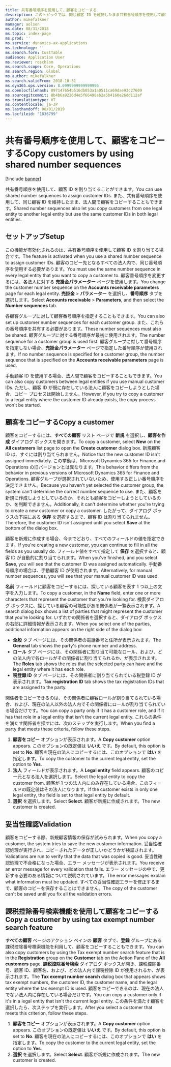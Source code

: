 ```yaml
---
title: 共有番号順序を使用して、顧客をコピーする
description: このトピックでは、同じ顧客 ID を維持したまま共有番号順序を使用して顧客を別の法人にコピーする方法について、説明します。
author: mikefalkner
manager: aolson
ms.date: 08/31/2018
ms.topic: index-page
ms.prod: ''
ms.service: dynamics-ax-applications
ms.technology: ''
ms.search.form: CustTable
audience: Application User
ms.reviewer: roschlom
ms.search.scope: Core, Operations
ms.search.region: Global
ms.author: mikefalkner
ms.search.validFrom: 2018-10-31
ms.dyn365.ops.version: 8.0999999999999996
ms.openlocfilehash: 097147654b516db053a1a0511ca69dae93c27609
ms.sourcegitcommit: 8b4b6a9226d4e5f66498ab2a5b4160e26dd112af
ms.translationtype: HT
ms.contentlocale: ja-JP
ms.lasthandoff: 08/01/2019
ms.locfileid: "1836799"
---
```

# <a name="copy-customers-by-using-shared-number-sequences"></a><span data-ttu-id="d9814-103">共有番号順序を使用して、顧客をコピーする</span><span class="sxs-lookup"><span data-stu-id="d9814-103">Copy customers by using shared number sequences</span></span>

[!include [banner](../includes/banner.md)]

<span data-ttu-id="d9814-104">共有番号順序を使用して、顧客 ID を割り当てることができます。</span><span class="sxs-lookup"><span data-stu-id="d9814-104">You can use shared number sequences to assign customer IDs.</span></span> <span data-ttu-id="d9814-105">また、共有番号順序を使用して、同じ顧客 ID を維持したまま、法人間で顧客をコピーすることもできます。</span><span class="sxs-lookup"><span data-stu-id="d9814-105">Shared number sequences also let you copy customers from one legal entity to another legal entity but use the same customer IDs in both legal entities.</span></span>

## <a name="setup"></a><span data-ttu-id="d9814-106">セットアップ</span><span class="sxs-lookup"><span data-stu-id="d9814-106">Setup</span></span>

<span data-ttu-id="d9814-107">この機能が有効化されるのは、共有番号順序を使用して顧客 ID を割り当てる場合です。</span><span class="sxs-lookup"><span data-stu-id="d9814-107">The feature is activated when you use a shared number sequence to assign customer IDs.</span></span> <span data-ttu-id="d9814-108">顧客のコピー先となるすべての法人内で、同じ番号順序を使用する必要があります。</span><span class="sxs-lookup"><span data-stu-id="d9814-108">You must use the same number sequence in every legal entity that you want to copy a customer to.</span></span> <span data-ttu-id="d9814-109">顧客番号順序を変更するには、各法人に対する **売掛金パラメーター** ページを使用します。</span><span class="sxs-lookup"><span data-stu-id="d9814-109">You change the customer number sequence on the **Accounts receivable parameters** page for each legal entity.</span></span> <span data-ttu-id="d9814-110">**売掛金** \> **パラメーター** を選択し、**番号順序** タブを選択します。</span><span class="sxs-lookup"><span data-stu-id="d9814-110">Select **Accounts receivable** \> **Parameters**, and then select the **Number sequences** tab.</span></span>

<span data-ttu-id="d9814-111">各顧客グループに対して顧客番号順序を指定することもできます。</span><span class="sxs-lookup"><span data-stu-id="d9814-111">You can also set up customer number sequences for each customer group.</span></span> <span data-ttu-id="d9814-112">また、これらの番号順序を共有する必要があります。</span><span class="sxs-lookup"><span data-stu-id="d9814-112">These number sequences must also be shared.</span></span> <span data-ttu-id="d9814-113">顧客グループに対する番号順序が最初に使用されます。</span><span class="sxs-lookup"><span data-stu-id="d9814-113">The number sequence for a customer group is used first.</span></span> <span data-ttu-id="d9814-114">顧客グループに対して番号順序を指定しない場合、**売掛金パラメーター** ページで指定した番号順序が使用されます。</span><span class="sxs-lookup"><span data-stu-id="d9814-114">If no number sequence is specified for a customer group, the number sequence that is specified on the **Accounts receivable parameters** page is used.</span></span>

<span data-ttu-id="d9814-115">手動顧客 ID を使用する場合、法人間で顧客をコピーすることもできます。</span><span class="sxs-lookup"><span data-stu-id="d9814-115">You can also copy customers between legal entities if you use manual customer IDs.</span></span> <span data-ttu-id="d9814-116">ただし、顧客 ID が既に存在している法人に顧客をコピーしようとした場合、コピー プロセスは開始しません。</span><span class="sxs-lookup"><span data-stu-id="d9814-116">However, if you try to copy a customer to a legal entity where the customer ID already exists, the copy process won't be started.</span></span>

## <a name="copy-a-customer"></a><span data-ttu-id="d9814-117">顧客をコピーする</span><span class="sxs-lookup"><span data-stu-id="d9814-117">Copy a customer</span></span>

<span data-ttu-id="d9814-118">顧客をコピーするには、**すべての顧客** リスト ページで **新規** を選択し、**顧客を作成** ダイアログ ボックスを開きます。</span><span class="sxs-lookup"><span data-stu-id="d9814-118">To copy a customer, select **New** on the **All customers** list page to open the **Create customer** dialog box.</span></span> <span data-ttu-id="d9814-119">新規顧客 ID は、すぐには割り当てられません。</span><span class="sxs-lookup"><span data-stu-id="d9814-119">Notice that the new customer ID isn't assigned immediately.</span></span> <span data-ttu-id="d9814-120">この挙動は、Microsoft Dynamics 365 for Finance and Operations の旧バージョンとは異なります。</span><span class="sxs-lookup"><span data-stu-id="d9814-120">This behavior differs from the behavior in previous versions of Microsoft Dynamics 365 for Finance and Operations.</span></span> <span data-ttu-id="d9814-121">顧客グループが選択されていないため、使用する正しい番号順序を決定できません。</span><span class="sxs-lookup"><span data-stu-id="d9814-121">Because you haven't yet selected the customer group, the system can't determine the correct number sequence to use.</span></span> <span data-ttu-id="d9814-122">また、顧客を新規に作成しようとしているのか、それとも顧客をコピーしようとしているのか、を判断できません。</span><span class="sxs-lookup"><span data-stu-id="d9814-122">Additionally, it can't determine whether you're trying to create a new customer or copy a customer.</span></span> <span data-ttu-id="d9814-123">したがって、ダイアログ ボックスの下端にある **保存** を選択するまで、顧客 ID は割り当てられません。</span><span class="sxs-lookup"><span data-stu-id="d9814-123">Therefore, the customer ID isn't assigned until you select **Save** at the bottom of the dialog box.</span></span>

<span data-ttu-id="d9814-124">顧客を新規に作成する場合、今までどおり、すべてのフィールドの値を指定できます。</span><span class="sxs-lookup"><span data-stu-id="d9814-124">If you're creating a new customer, you can continue to fill in all the fields as you usually do.</span></span> <span data-ttu-id="d9814-125">フィールド値をすべて指定して **保存** を選択すると、顧客 ID が自動的に割り当てられます。</span><span class="sxs-lookup"><span data-stu-id="d9814-125">When you've finished, and you select **Save**, you will see that the customer ID was assigned automatically.</span></span> <span data-ttu-id="d9814-126">手動番号順序の場合は、手動顧客 ID が使用されます。</span><span class="sxs-lookup"><span data-stu-id="d9814-126">Alternatively, for manual number sequences, you will see that your manual customer ID was used.</span></span>

<span data-ttu-id="d9814-127">**名前** フィールドに顧客をコピーするには、探している顧客を表す 1 つ以上の文字を入力します。</span><span class="sxs-lookup"><span data-stu-id="d9814-127">To copy a customer, in the **Name** field, enter one or more characters that represent the customer that you're looking for.</span></span> <span data-ttu-id="d9814-128">検索ダイアログ ボックスに、探している顧客の可能性がある関係者が一覧表示されます。</span><span class="sxs-lookup"><span data-stu-id="d9814-128">A search dialog box shows a list of parties that might represent the customer that you're looking for.</span></span> <span data-ttu-id="d9814-129">いずれかの関係者を選択すると、ダイアログ ボックスの右部に詳細情報が表示されます。</span><span class="sxs-lookup"><span data-stu-id="d9814-129">When you select one of the parties, additional information appears on the right side of the dialog box:</span></span>

- <span data-ttu-id="d9814-130">**全般** タブ ページには、その関係者の電話番号と住所が表示されます。</span><span class="sxs-lookup"><span data-stu-id="d9814-130">The **General** tab shows the party's phone number and address.</span></span>
- <span data-ttu-id="d9814-131">**ロール** タブ ページには、その関係者に割り当て可能なロール、および、どの法人内で各ロールがその関係者に割り当てられるか、が表示されます。</span><span class="sxs-lookup"><span data-stu-id="d9814-131">The **Roles** tab shows the roles that the selected party can have and the legal entity where it has each role.</span></span>
- <span data-ttu-id="d9814-132">**税登録 ID** タブ ページには、その関係者に割り当てられている税登録 ID が表示されます。</span><span class="sxs-lookup"><span data-stu-id="d9814-132">**Tax registration ID** tab shows the tax registration IDs that are assigned to the party.</span></span>

<span data-ttu-id="d9814-133">関係者をコピーできるのは、その関係者に顧客ロールが割り当てられている場合、および、現在の法人以外の法人内でその関係者にロールが割り当てられている場合だけです。</span><span class="sxs-lookup"><span data-stu-id="d9814-133">You can copy a party only if it has a customer role, and if it has that role in a legal entity that isn't the current legal entity.</span></span> <span data-ttu-id="d9814-134">これらの条件を満たす関係者を探すには、次のステップを実行します。</span><span class="sxs-lookup"><span data-stu-id="d9814-134">When you find a party that meets these criteria, follow these steps.</span></span>

1. <span data-ttu-id="d9814-135">**顧客をコピー** オプションが表示されます。</span><span class="sxs-lookup"><span data-stu-id="d9814-135">A **Copy customer** option appears.</span></span> <span data-ttu-id="d9814-136">このオプションの既定値は **いいえ** です。</span><span class="sxs-lookup"><span data-stu-id="d9814-136">By default, this option is set to **No**.</span></span> <span data-ttu-id="d9814-137">顧客を現在の法人にコピーするには、このオプションで **はい** を指定します。</span><span class="sxs-lookup"><span data-stu-id="d9814-137">To copy the customer to the current legal entity, set the option to **Yes**.</span></span> 
2. <span data-ttu-id="d9814-138">**法人** フィールドが表示されます。</span><span class="sxs-lookup"><span data-stu-id="d9814-138">A **Legal entity** field appears.</span></span> <span data-ttu-id="d9814-139">顧客のコピー元となる法人を選択します。</span><span class="sxs-lookup"><span data-stu-id="d9814-139">Select the legal entity to copy the customer from.</span></span> <span data-ttu-id="d9814-140">顧客が 1 つの法人内にのみ存在している場合、このフィールドの既定値はその法人になります。</span><span class="sxs-lookup"><span data-stu-id="d9814-140">If the customer exists in only one legal entity, the field is set to that legal entity by default.</span></span>
3. <span data-ttu-id="d9814-141">**選択** を選択します。</span><span class="sxs-lookup"><span data-stu-id="d9814-141">Select **Select**.</span></span> <span data-ttu-id="d9814-142">顧客が新規に作成されます。</span><span class="sxs-lookup"><span data-stu-id="d9814-142">The new customer is created.</span></span>

## <a name="validation"></a><span data-ttu-id="d9814-143">妥当性確認</span><span class="sxs-lookup"><span data-stu-id="d9814-143">Validation</span></span>

<span data-ttu-id="d9814-144">顧客をコピーする際、新規顧客情報の保存が試みられます。</span><span class="sxs-lookup"><span data-stu-id="d9814-144">When you copy a customer, the system tries to save the new customer information.</span></span> <span data-ttu-id="d9814-145">妥当性確認処理が実行され、コピーされたデータが正しいかどうかが検証されます。</span><span class="sxs-lookup"><span data-stu-id="d9814-145">Validations are run to verify that the data that was copied is good.</span></span> <span data-ttu-id="d9814-146">妥当性確認処理で不合格になった場合、エラー メッセージが表示されます。</span><span class="sxs-lookup"><span data-stu-id="d9814-146">You receive an error message for every validation that fails.</span></span> <span data-ttu-id="d9814-147">エラー メッセージの中で、更新する必要のある情報について説明されています。</span><span class="sxs-lookup"><span data-stu-id="d9814-147">The error messages explain what information must be updated.</span></span> <span data-ttu-id="d9814-148">すべての妥当性確認エラーを修正するまで、顧客のコピーを保存することはできません。</span><span class="sxs-lookup"><span data-stu-id="d9814-148">The copy of the customer can't be saved until you fix all the validation errors.</span></span>

## <a name="copy-a-customer-by-using-tax-exempt-number-search-feature"></a><span data-ttu-id="d9814-149">課税控除番号検索機能を使用して顧客をコピーする</span><span class="sxs-lookup"><span data-stu-id="d9814-149">Copy a customer by using tax exempt number search feature</span></span>

<span data-ttu-id="d9814-150">**すべての顧客** ページのアクション ペインの **顧客** タブで、**登録** グループにある課税控除番号検索機能を利用して、顧客をコピーすることもできます。</span><span class="sxs-lookup"><span data-stu-id="d9814-150">You can also copy customers by using the Tax exempt number search feature that is in the **Registration** group on the **Customer** tab on the Action Pane of the **All customers** page.</span></span> <span data-ttu-id="d9814-151">**課税控除番号検索** ダイアログ ボックスが開き、課税控除番号、顧客 ID、顧客名、および、どの法人内で課税控除 ID が使用されるか、が表示されます。</span><span class="sxs-lookup"><span data-stu-id="d9814-151">The **Tax exempt number search** dialog box that appears shows tax exempt numbers, the customer ID, the customer name, and the legal entity where the tax exempt ID is used.</span></span> <span data-ttu-id="d9814-152">顧客をコピーできるのは、現在の法人でない法人内に存在している場合だけです。</span><span class="sxs-lookup"><span data-stu-id="d9814-152">You can copy a customer only if it's in a legal entity that isn't the current legal entity.</span></span> <span data-ttu-id="d9814-153">この条件を満たす顧客を選択したら、次ステップを実行します。</span><span class="sxs-lookup"><span data-stu-id="d9814-153">After you select a customer that meets this criterion, follow these steps.</span></span>

1. <span data-ttu-id="d9814-154">**顧客をコピー** オプションが表示されます。</span><span class="sxs-lookup"><span data-stu-id="d9814-154">A **Copy customer** option appears.</span></span> <span data-ttu-id="d9814-155">このオプションの既定値は **いいえ** です。</span><span class="sxs-lookup"><span data-stu-id="d9814-155">By default, this option is set to **No**.</span></span> <span data-ttu-id="d9814-156">顧客を現在の法人にコピーするには、このオプションで **はい** を指定します。</span><span class="sxs-lookup"><span data-stu-id="d9814-156">To copy the customer to the current legal entity, set the option to **Yes**.</span></span> 
2. <span data-ttu-id="d9814-157">**選択** を選択します。</span><span class="sxs-lookup"><span data-stu-id="d9814-157">Select **Select**.</span></span> <span data-ttu-id="d9814-158">顧客が新規に作成されます。</span><span class="sxs-lookup"><span data-stu-id="d9814-158">The new customer is created.</span></span>
